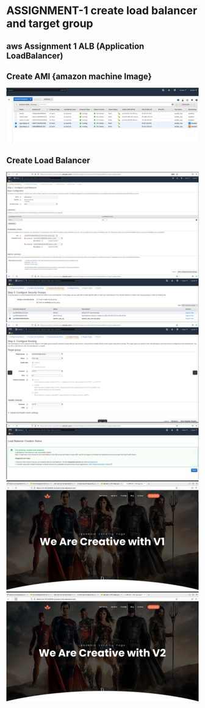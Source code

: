 # ASSIGNMENT-1 create load balancer and target group 

## aws Assignment 1 ALB (Application LoadBalancer)

## Create AMI {amazon machine Image}




<img src=./snaps/5.png>




## Create Load Balancer


<img src=./snaps/1.png>


<img src=./snaps/2.png>


<img src=./snaps/3.png>

<img src=./snaps/4.png>


<img src=./snaps/6.png>

<img src=./snaps/7.png>

